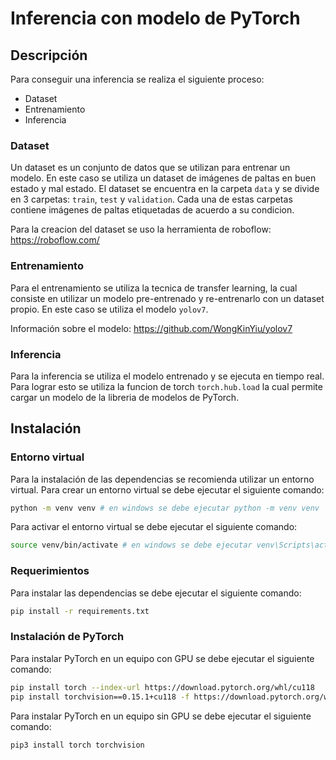 # Inferencia con modelo de PyTorch

## Descripción
Para conseguir una inferencia se realiza el siguiente proceso:

- Dataset
- Entrenamiento
- Inferencia

### Dataset
Un dataset es un conjunto de datos que se utilizan para entrenar un modelo. En este caso se utiliza un dataset de imágenes de paltas en buen estado y mal estado. El dataset se encuentra en la carpeta `data` y se divide en 3 carpetas: `train`, `test` y `validation`. Cada una de estas carpetas contiene imágenes de paltas etiquetadas de acuerdo a su condicion.

Para la creacion del dataset se uso la herramienta de roboflow: https://roboflow.com/

### Entrenamiento
Para el entrenamiento se utiliza la tecnica de transfer learning, la cual consiste en utilizar un modelo pre-entrenado y re-entrenarlo con un dataset propio. En este caso se utiliza el modelo `yolov7`.

Información sobre el modelo: https://github.com/WongKinYiu/yolov7

### Inferencia
Para la inferencia se utiliza el modelo entrenado y se ejecuta en tiempo real. Para lograr esto se utiliza la funcion de torch `torch.hub.load` la cual permite cargar un modelo de la libreria de modelos de PyTorch.

## Instalación
### Entorno virtual
Para la instalación de las dependencias se recomienda utilizar un entorno virtual. Para crear un entorno virtual se debe ejecutar el siguiente comando:
```bash
python -m venv venv # en windows se debe ejecutar python -m venv venv
```
Para activar el entorno virtual se debe ejecutar el siguiente comando:
```bash
source venv/bin/activate # en windows se debe ejecutar venv\Scripts\activate
```

### Requerimientos
Para instalar las dependencias se debe ejecutar el siguiente comando:
```bash
pip install -r requirements.txt
```

### Instalación de PyTorch
Para instalar PyTorch en un equipo con GPU se debe ejecutar el siguiente comando:
```bash
pip install torch --index-url https://download.pytorch.org/whl/cu118
pip install torchvision==0.15.1+cu118 -f https://download.pytorch.org/whl/torch_stable.html
```

Para instalar PyTorch en un equipo sin GPU se debe ejecutar el siguiente comando:
```bash
pip3 install torch torchvision
```
